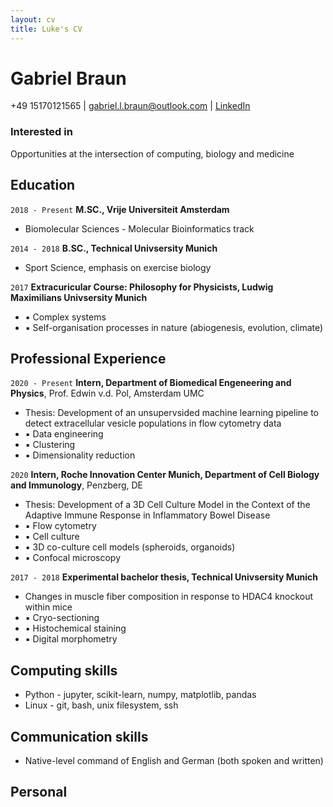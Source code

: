 ```yaml
---
layout: cv
title: Luke's CV
---
```

# Gabriel Braun

<div id="webaddress">
<a>+49 15170121565</a>
| <a href="gabriel.l.braun@outlook.com">gabriel.l.braun@outlook.com</a>
| <a href="https://www.linkedin.com/in/gabriel-braun-84b744171/">LinkedIn</a>
</div>


### Interested in

Opportunities at the intersection of computing, biology and medicine


## Education

`2018 - Present`
__M.SC., Vrije Universiteit Amsterdam__

- Biomolecular Sciences - Molecular Bioinformatics track

`2014 - 2018`
__B.SC., Technical Univsersity Munich__

- Sport Science, emphasis on exercise biology

`2017`
__Extracuricular Course: Philosophy for Physicists, Ludwig Maximilians Univsersity Munich__

- ▪ Complex systems
- ▪ Self-organisation processes in nature (abiogenesis, evolution, climate)



## Professional Experience

`2020 - Present`
__Intern, Department of Biomedical Engeneering and Physics__, Prof. Edwin v.d. Pol, Amsterdam UMC

- Thesis: Development of an unsupervsided machine learning pipeline to detect extracellular vesicle populations in flow cytometry data
- ▪ Data engineering
- ▪ Clustering
- ▪ Dimensionality reduction

`2020`
__Intern, Roche Innovation Center Munich, Department of Cell Biology and Immunology__, Penzberg, DE

- Thesis: Development of a 3D Cell Culture Model in the Context of the Adaptive Immune Response in Inflammatory Bowel Disease
- ▪ Flow cytometry
- ▪ Cell culture
- ▪ 3D co-culture cell models (spheroids, organoids)
- ▪ Confocal microscopy

`2017 - 2018`
__Experimental bachelor thesis, Technical Univsersity Munich__

- Changes in muscle fiber composition in response to HDAC4 knockout within mice
- ▪ Cryo-sectioning
- ▪ Histochemical staining
- ▪ Digital morphometry



## Computing skills

- Python - jupyter, scikit-learn, numpy, matplotlib, pandas
- Linux - git, bash, unix filesystem, ssh 


## Communication skills

- Native-level command of English and German (both spoken and written)


## Personal
